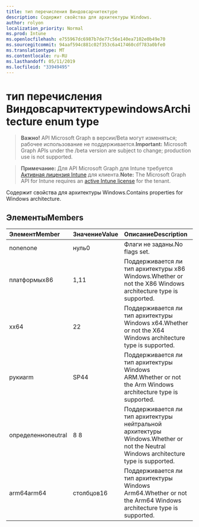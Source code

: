 ```yaml
---
title: тип перечисления Виндовсарчитектуре
description: Содержит свойства для архитектуры Windows.
author: rolyon
localization_priority: Normal
ms.prod: Intune
ms.openlocfilehash: e755967dc6987b7de77c56e140ea7102e0b49e70
ms.sourcegitcommit: 94aaf594c881c02f353c6a417460cdf783a0bfe0
ms.translationtype: MT
ms.contentlocale: ru-RU
ms.lasthandoff: 05/11/2019
ms.locfileid: "33949495"
---
```

# <a name="windowsarchitecture-enum-type"></a><span data-ttu-id="0e966-103">тип перечисления Виндовсарчитектуре</span><span class="sxs-lookup"><span data-stu-id="0e966-103">windowsArchitecture enum type</span></span>

> <span data-ttu-id="0e966-104">**Важно!** API Microsoft Graph в версии/Beta могут изменяться; рабочее использование не поддерживается.</span><span class="sxs-lookup"><span data-stu-id="0e966-104">**Important:** Microsoft Graph APIs under the /beta version are subject to change; production use is not supported.</span></span>

> <span data-ttu-id="0e966-105">**Примечание:** Для API Microsoft Graph для Intune требуется [Активная лицензия Intune](https://go.microsoft.com/fwlink/?linkid=839381) для клиента.</span><span class="sxs-lookup"><span data-stu-id="0e966-105">**Note:** The Microsoft Graph API for Intune requires an [active Intune license](https://go.microsoft.com/fwlink/?linkid=839381) for the tenant.</span></span>

<span data-ttu-id="0e966-106">Содержит свойства для архитектуры Windows.</span><span class="sxs-lookup"><span data-stu-id="0e966-106">Contains properties for Windows architecture.</span></span>

## <a name="members"></a><span data-ttu-id="0e966-107">Элементы</span><span class="sxs-lookup"><span data-stu-id="0e966-107">Members</span></span>
|<span data-ttu-id="0e966-108">Элемент</span><span class="sxs-lookup"><span data-stu-id="0e966-108">Member</span></span>|<span data-ttu-id="0e966-109">Значение</span><span class="sxs-lookup"><span data-stu-id="0e966-109">Value</span></span>|<span data-ttu-id="0e966-110">Описание</span><span class="sxs-lookup"><span data-stu-id="0e966-110">Description</span></span>|
|:---|:---|:---|
|<span data-ttu-id="0e966-111">none</span><span class="sxs-lookup"><span data-stu-id="0e966-111">none</span></span>|<span data-ttu-id="0e966-112">нуль</span><span class="sxs-lookup"><span data-stu-id="0e966-112">0</span></span>|<span data-ttu-id="0e966-113">Флаги не заданы.</span><span class="sxs-lookup"><span data-stu-id="0e966-113">No flags set.</span></span>|
|<span data-ttu-id="0e966-114">платформы</span><span class="sxs-lookup"><span data-stu-id="0e966-114">x86</span></span>|<span data-ttu-id="0e966-115">1,1</span><span class="sxs-lookup"><span data-stu-id="0e966-115">1</span></span>|<span data-ttu-id="0e966-116">Поддерживается ли тип архитектуры x86 Windows.</span><span class="sxs-lookup"><span data-stu-id="0e966-116">Whether or not the X86 Windows architecture type is supported.</span></span>|
|<span data-ttu-id="0e966-117">x</span><span class="sxs-lookup"><span data-stu-id="0e966-117">x64</span></span>|<span data-ttu-id="0e966-118">2</span><span class="sxs-lookup"><span data-stu-id="0e966-118">2</span></span>|<span data-ttu-id="0e966-119">Поддерживается ли тип архитектуры Windows x64.</span><span class="sxs-lookup"><span data-stu-id="0e966-119">Whether or not the X64 Windows architecture type is supported.</span></span>|
|<span data-ttu-id="0e966-120">руки</span><span class="sxs-lookup"><span data-stu-id="0e966-120">arm</span></span>|<span data-ttu-id="0e966-121">SP4</span><span class="sxs-lookup"><span data-stu-id="0e966-121">4</span></span>|<span data-ttu-id="0e966-122">Поддерживается ли тип архитектуры Windows ARM.</span><span class="sxs-lookup"><span data-stu-id="0e966-122">Whether or not the Arm Windows architecture type is supported.</span></span>|
|<span data-ttu-id="0e966-123">определенно</span><span class="sxs-lookup"><span data-stu-id="0e966-123">neutral</span></span>|<span data-ttu-id="0e966-124">8 </span><span class="sxs-lookup"><span data-stu-id="0e966-124">8</span></span>|<span data-ttu-id="0e966-125">Поддерживается ли тип архитектуры нейтральной архитектуры Windows.</span><span class="sxs-lookup"><span data-stu-id="0e966-125">Whether or not the Neutral Windows architecture type is supported.</span></span>|
|<span data-ttu-id="0e966-126">arm64</span><span class="sxs-lookup"><span data-stu-id="0e966-126">arm64</span></span>|<span data-ttu-id="0e966-127">столбцов</span><span class="sxs-lookup"><span data-stu-id="0e966-127">16</span></span>|<span data-ttu-id="0e966-128">Поддерживается ли тип архитектуры Windows Arm64.</span><span class="sxs-lookup"><span data-stu-id="0e966-128">Whether or not the Arm64 Windows architecture type is supported.</span></span>|




